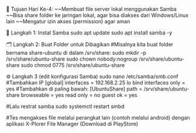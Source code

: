 🎯 Tujuan Hari Ke-4:
~~Membuat file server lokal menggunakan Samba
~~Bisa share folder ke jaringan lokal, agar bisa diakses dari Windows/Linux lain
~~Mengatur izin akses (permission) agar aman

🧰 Langkah 1: Instal Samba
sudo apt update
sudo apt install samba -y

🗂️ Langkah 2: Buat Folder untuk Dibagikan
#Misalnya kita buat folder bernama share-ubuntu di dalam /srv/share:
sudo mkdir -p /srv/share/ubuntu-share
sudo chown nobody:nogroup /srv/share/ubuntu-share
sudo chmod 0775 /srv/share/ubuntu-share

⚙️ Langkah 3 (edit konfigurasi Samba)
sudo nano /etc/samba/smb.conf
#Tambahkan IP
[global]
   interfaces = 192.168.2.25 lo
   bind interfaces only = yes
#Tambahkan di paling bawah:
[UbuntuShare]
   path = /srv/share/ubuntu-share
   browseable = yes
   read only = no
   guest ok = yes

#Lalu restrat samba
sudo systemctl restart smbd

#Tes mengakses file melalui perangkat lain (contoh melalui android) dengan aplikasi X-Plorer File Manager (Download di PlayStore)
